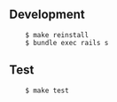 
## Development

        $ make reinstall
        $ bundle exec rails s

## Test

        $ make test
